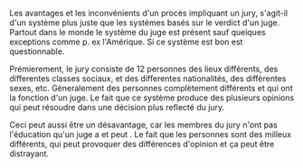 Les avantages et les inconvénients d'un procès impliquant un jury, s'agit-il d'un système plus juste que les systèmes basés sur le verdict d'un juge. Partout dans le monde le système du juge est présent sauf quelques exceptions comme p. ex l'Amérique. Si ce système est bon est questionnable.

Prémierement, le jury consiste de 12 personnes des lieux différents, des differentes classes sociaux, et des differentes nationalités, des diffèrentes sexes, etc. Gèneralement des personnes complètement différents et qui ont la fonction d'un juge.
Le fait que ce système produce des plusieurs opinions qui peut résoudre dans une décision plus reflecté du jury. 

Ceci peut aussi être un désavantage, car les membres du jury n'ont pas l'éducation qu'un juge a et  peut . Le fait que les personnes sont des milleux différents, qui peut provoquer des différences d'opinion et ça peut être distrayant. 